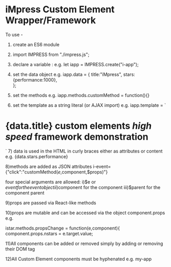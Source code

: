 # iMpress Custom Element Wrapper/Framework

To use - 

1) create an ES6 module

2) import IMPRESS from "./impress.js";

3) declare a variable : e.g. 
let iapp = IMPRESS.create("i-app");

4) set the data object e.g.
iapp.data = {
	title:"iMpress",
	stars:{performance:1000},	
};

5) set the methods e.g.
iapp.methods.customMethod = function(){}

6) set the template as a string literal (or AJAX import) e.g.
iapp.template = `
<h1 class="my_class">{data.title} custom elements <em>high speed</em><strong> framework</strong> demonstration</h1>
`
7) data is used in the HTML in curly braces either as attributes or content e.g.
{data.stars.performance}

8)methods are added as JSON attributes
i-event={"click":"customMethod($e,$component,$props)"}

four special arguments are allowed:
i)$e or $event for the event object
ii)$component for the component
iii)$parent for the component parent

9)props are passed via React-like methods
<i-child nstars={data.stars.performance}></i-child>

10)props are mutable and can be accessed via the object component.props e.g.

istar.methods.propsChange = function(e,component){
	component.props.nstars = e.target.value;
  
11)All components can be added or removed simply by adding or removing their DOM tag

12)All Custom Element components must be hyphenated e.g. my-app


